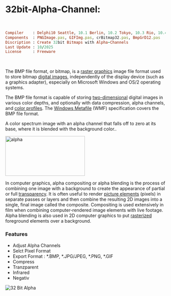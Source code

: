 # 32bit-Alpha-Channel:

</br>

```ruby
Compiler    : Delphi10 Seattle, 10.1 Berlin, 10.2 Tokyo, 10.3 Rio, 10.4 Sydney, 11 Alexandria, 12 Athens
Components  : PNGImage.pas, GIFImg.pas, crBitmap32.pas, BmpGrD12.pas
Discription : Create 32bit Bitmaps with Alpha-Channels
Last Update : 10/2025
License     : Freeware
```

</br>


The BMP file format, or bitmap, is a [raster graphics](https://en.wikipedia.org/wiki/Raster_graphics) image file format used to store bitmap [digital images](https://en.wikipedia.org/wiki/Digital_image), independently of the display device (such as a graphics adapter), especially on Microsoft Windows and OS/2 operating systems.

The BMP file format is capable of storing [two-dimensional](https://en.wikipedia.org/wiki/2D_computer_graphics) digital images in various color depths, and optionally with data compression, alpha channels, and [color profiles](https://en.wikipedia.org/wiki/Color_management). The [Windows Metafile](https://en.wikipedia.org/wiki/Windows_Metafile) (WMF) specification covers the BMP file format.

A color spectrum image with an alpha channel that falls off to zero at its base, where it is blended with the background color..

<img width="250" height="125" alt="alpha" src="https://github.com/user-attachments/assets/7fb47937-a30c-44e1-a89b-ee1872ea09d4" />

</br>

In computer graphics, alpha compositing or alpha blending is the process of combining one image with a background to create the appearance of partial or full [transparency](https://en.wikipedia.org/wiki/Transparency_(graphic)). It is often useful to render [picture elements](https://en.wikipedia.org/wiki/Pixel) (pixels) in separate passes or layers and then combine the resulting 2D images into a single, final image called the composite. Compositing is used extensively in film when combining computer-rendered image elements with live footage. Alpha blending is also used in 2D computer graphics to put [rasterized](https://en.wikipedia.org/wiki/Rasterisation) foreground elements over a background.

### Features
* Adjust Alpha Channels
* Selct Pixel Format
* Export Format : *.BMP, *.JPG/JPEG, *.PNG, *.GIF
* Compress
* Tranzparent
* Infrared
* Negativ

![32 Bit Alpha](https://github.com/user-attachments/assets/e33ebdae-8476-4bbf-bd8d-ebf7131a449c)

</br>



